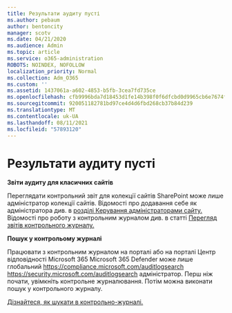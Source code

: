 ```yaml
---
title: Результати аудиту пусті
ms.author: pebaum
author: bentoncity
manager: scotv
ms.date: 04/21/2020
ms.audience: Admin
ms.topic: article
ms.service: o365-administration
ROBOTS: NOINDEX, NOFOLLOW
localization_priority: Normal
ms.collection: Adm_O365
ms.custom: ''
ms.assetid: 1437061a-a602-4853-b5fb-3cea7fd735ce
ms.openlocfilehash: cfb9996bda7d18453d1fe14b398f0f6dfcbd0d9965cb6e7674f3b6bb8fbc143f
ms.sourcegitcommit: 920051182781bd97ce4d4d6fbd268cb37b84d239
ms.translationtype: MT
ms.contentlocale: uk-UA
ms.lasthandoff: 08/11/2021
ms.locfileid: "57893120"
---
```

# <a name="auditing-results-are-blank"></a>Результати аудиту пусті

**Звіти аудиту для класичних сайтів**
  
Переглядати контрольний звіт для колекції сайтів SharePoint може лише адміністратор колекції сайтів. Відомості про додавання себе як адміністратора див. в [розділі Керування адміністраторами сайту.](https://docs.microsoft.com/sharepoint/manage-site-collection-administrators) Відомості про роботу з контрольним журналом див. в статті [Перегляд звітів контрольного журналу.](https://support.microsoft.com/office/view-audit-log-reports-b37c5869-1b47-4a82-a30d-ea20070fe527)
  
**Пошук у контрольому журналі**
  
Працювати з контрольним журналом на порталі або на порталі Центр відповідності Microsoft 365 Microsoft 365 Defender може лише глобальний <https://compliance.microsoft.com/auditlogsearch> <https://security.microsoft.com/auditlogsearch> адміністратор. Перш ніж почати, увімкніть контрольне журналювання. Потім можна виконати пошук у контрольного журналу.
  
[Дізнайтеся, як шукати в контрольно-журналі.](https://docs.microsoft.com/microsoft-365/compliance/search-the-audit-log-in-security-and-compliance#search-the-audit-log)
